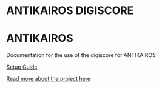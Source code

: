 # ANTIKAIROS DIGISCORE
<h1> ANTIKAIROS</h1>

Documentation for the use of the digiscore for ANTIKAIROS

<a href="https://matralab.github.io/ANTIKAIROS_DOCS/setup"> Setup Guide</a>



 <a href="https://matralab.github.io/ANTIKAIROS_DOCS/"> Read more about the project here </a>
